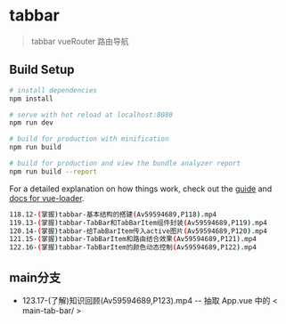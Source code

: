 # tabbar

> tabbar vueRouter 路由导航

## Build Setup

``` bash
# install dependencies
npm install

# serve with hot reload at localhost:8080
npm run dev

# build for production with minification
npm run build

# build for production and view the bundle analyzer report
npm run build --report
```

For a detailed explanation on how things work, check out the [guide](http://vuejs-templates.github.io/webpack/) and [docs for vue-loader](http://vuejs.github.io/vue-loader).


``` bash
118.12-(掌握)tabbar-基本结构的搭建(Av59594689,P118).mp4
119.13-(掌握)tabbar-TabBar和TabBarItem组件封装(Av59594689,P119).mp4
120.14-(掌握)tabbar-给TabBarItem传入active图片(Av59594689,P120).mp4
121.15-(掌握)tabbar-TabBarItem和路由结合效果(Av59594689,P121).mp4
122.16-(掌握)tabbar-TabBarItem的颜色动态控制(Av59594689,P122).mp4
```

## main分支
- 123.17-(了解)知识回顾(Av59594689,P123).mp4
-- 抽取 App.vue 中的 < main-tab-bar/ >

